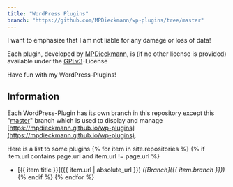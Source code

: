 ```yaml
---
title: "WordPress Plugins"
branch: "https://github.com/MPDieckmann/wp-plugins/tree/master"
---
```

I want to emphasize that I am not liable for any damage or loss of data!

Each plugin, developed by [MPDieckmann](https://github.com/MPDieckmann), is (if no other license is provided) available under the [GPLv3](https://www.gnu.org/licenses/gpl-3.0.html)-License

Have fun with my WordPress-Plugins!

## Information

Each WordPress-Plugin has its own branch in this repository except this "[master](https://github.com/MPDieckmann/wp-plugins/tree/master)" branch which is used to display and manage [https://mpdieckmann.github.io/wp-plugins](https://mpdieckmann.github.io/wp-plugins).

Here is a list to some plugins
{% for item in site.repositories %}
{% if item.url contains page.url and item.url != page.url %}
* [{{ item.title }}]({{ item.url | absolute_url }}) *([Branch]({{ item.branch }}))*
{% endif %}
{% endfor %}
